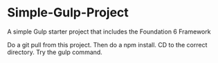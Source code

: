 # Simple-Gulp-Project
A simple Gulp starter project that includes the Foundation 6 Framework

Do a git pull from this project. Then do a npm install. CD to the correct directory. Try the gulp command.
